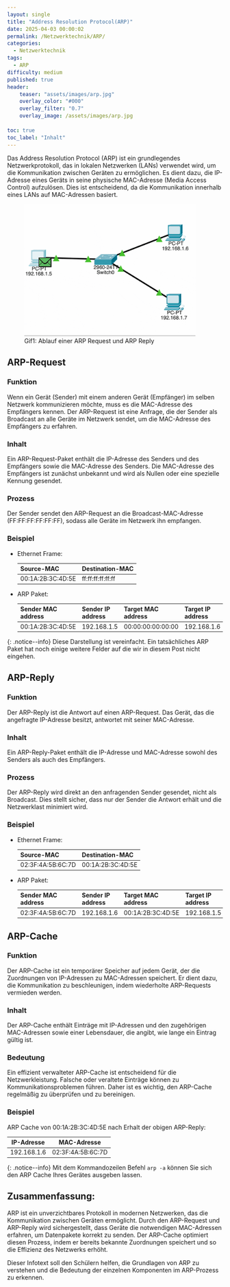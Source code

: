 ```yaml
---
layout: single
title: "Address Resolution Protocol(ARP)"
date: 2025-04-03 00:00:02
permalink: /Netzwerktechnik/ARP/
categories:
  - Netzwerktechnik
tags:
  - ARP
difficulty: medium
published: true
header:
    teaser: "assets/images/arp.jpg"
    overlay_color: "#000"
    overlay_filter: "0.7"
    overlay_image: /assets/images/arp.jpg

toc: true
toc_label: "Inhalt"
---
```


Das Address Resolution Protocol (ARP) ist ein grundlegendes Netzwerkprotokoll, das in lokalen Netzwerken (LANs) verwendet wird, um die Kommunikation zwischen Geräten zu ermöglichen. Es dient dazu, die IP-Adresse eines Geräts in seine physische MAC-Adresse (Media Access Control) aufzulösen. Dies ist entscheidend, da die Kommunikation innerhalb eines LANs auf MAC-Adressen basiert.

<style>
  .center {
  display: block;
  margin-left: auto;
  margin-right: auto;
  width: 50%;
}
</style>
<figure>
    <img src="/assets/images/ARP_1.gif" width="400"/>
    <figcaption>Gif1: Ablauf einer ARP Request und ARP Reply</figcaption>
</figure>

## ARP-Request

### Funktion
Wenn ein Gerät (Sender) mit einem anderen Gerät (Empfänger) im selben Netzwerk kommunizieren möchte, muss es die MAC-Adresse des Empfängers kennen. Der ARP-Request ist eine Anfrage, die der Sender als Broadcast an alle Geräte im Netzwerk sendet, um die MAC-Adresse des Empfängers zu erfahren.
### Inhalt

Ein ARP-Request-Paket enthält die IP-Adresse des Senders und des Empfängers sowie die MAC-Adresse des Senders. Die MAC-Adresse des Empfängers ist zunächst unbekannt und wird als Nullen oder eine spezielle Kennung gesendet.
### Prozess
Der Sender sendet den ARP-Request an die Broadcast-MAC-Adresse (FF:FF:FF:FF:FF:FF), sodass alle Geräte im Netzwerk ihn empfangen.
### Beispiel

- Ethernet Frame: 

  |Source-MAC| Destination-MAC |
  |----------|-----------------|
  |00:1A:2B:3C:4D:5E|ff:ff:ff:ff:ff:ff|

- ARP Paket: 

  |Sender MAC address| Sender IP address | Target MAC address | Target IP address |
  |------------------|-------------------|--------------------|-------------------|
  |00:1A:2B:3C:4D:5E | 192.168.1.5       | 00:00:00:00:00:00  | 192.168.1.6       |

{: .notice--info}
Diese Darstellung ist vereinfacht. Ein tatsächliches ARP Paket hat noch einige weitere Felder auf die wir in diesem Post nicht eingehen.


## ARP-Reply
### Funktion
Der ARP-Reply ist die Antwort auf einen ARP-Request. Das Gerät, das die angefragte IP-Adresse besitzt, antwortet mit seiner MAC-Adresse.
### Inhalt
Ein ARP-Reply-Paket enthält die IP-Adresse und MAC-Adresse sowohl des Senders als auch des Empfängers.
### Prozess
Der ARP-Reply wird direkt an den anfragenden Sender gesendet, nicht als Broadcast. Dies stellt sicher, dass nur der Sender die Antwort erhält und die Netzwerklast minimiert wird.
### Beispiel

- Ethernet Frame:  

  |Source-MAC| Destination-MAC |
  |----------|-----------------|
  |02:3F:4A:5B:6C:7D| 00:1A:2B:3C:4D:5E|

- ARP Paket: 

  |Sender MAC address| Sender IP address | Target MAC address | Target IP address |
  |------------------|-------------------|--------------------|-------------------|
  |02:3F:4A:5B:6C:7D | 192.168.1.6       | 00:1A:2B:3C:4D:5E  | 192.168.1.5       |

## ARP-Cache
### Funktion
Der ARP-Cache ist ein temporärer Speicher auf jedem Gerät, der die Zuordnungen von IP-Adressen zu MAC-Adressen speichert. Er dient dazu, die Kommunikation zu beschleunigen, indem wiederholte ARP-Requests vermieden werden.
### Inhalt
Der ARP-Cache enthält Einträge mit IP-Adressen und den zugehörigen MAC-Adressen sowie einer Lebensdauer, die angibt, wie lange ein Eintrag gültig ist.
### Bedeutung
Ein effizient verwalteter ARP-Cache ist entscheidend für die Netzwerkleistung. Falsche oder veraltete Einträge können zu Kommunikationsproblemen führen. Daher ist es wichtig, den ARP-Cache regelmäßig zu überprüfen und zu bereinigen.
### Beispiel
ARP Cache von 00:1A:2B:3C:4D:5E nach Erhalt der obigen ARP-Reply:

  | IP-Adresse | MAC-Adresse |
  |------------|-------------|
  |192.168.1.6 |02:3F:4A:5B:6C:7D|

{: .notice--info}
Mit dem Kommandozeilen Befehl `arp -a` können Sie sich den ARP Cache Ihres Gerätes ausgeben lassen.


## Zusammenfassung:
ARP ist ein unverzichtbares Protokoll in modernen Netzwerken, das die Kommunikation zwischen Geräten ermöglicht. Durch den ARP-Request und ARP-Reply wird sichergestellt, dass Geräte die notwendigen MAC-Adressen erfahren, um Datenpakete korrekt zu senden. Der ARP-Cache optimiert diesen Prozess, indem er bereits bekannte Zuordnungen speichert und so die Effizienz des Netzwerks erhöht.

Dieser Infotext soll den Schülern helfen, die Grundlagen von ARP zu verstehen und die Bedeutung der einzelnen Komponenten im ARP-Prozess zu erkennen.